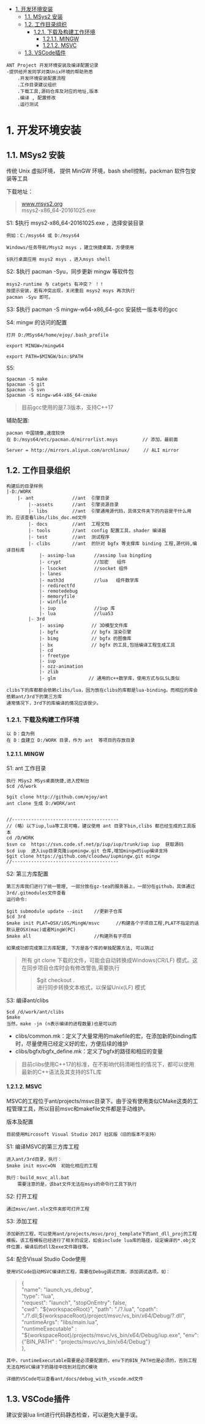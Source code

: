 <!-- TOC -->

- [1. 开发环境安装](#1-开发环境安装)
    - [1.1. MSys2 安装](#11-msys2-安装)
    - [1.2. 工作目录组织](#12-工作目录组织)
        - [1.2.1. 下载及构建工作环境](#121-下载及构建工作环境)
            - [1.2.1.1. MINGW](#1211-mingw)
            - [1.2.1.2. MSVC](#1212-msvc)
    - [1.3. VSCode插件](#13-vscode插件)

<!-- /TOC -->


	ANT Project 开发环境安装及编译配置记录
	-提供给开发同学对类Unix环境的帮助熟悉
		.开发环境安装配置流程
		.工作目录建议组织
		.下载工具,源码仓库及对应的地址,版本
		.编译 , 配置修改
		.运行测试 
  
  
  
# 1. 开发环境安装 #

## 1.1. MSys2 安装 ##

传统 Unix 虚拟环境，
提供 MinGW 环境，bash shell控制，packman 软件包安装等工具
	

下载地址：  
> www.msys2.org  
> msys2-x86_64-20161025.exe
	
S1: $执行 msys2-x86_64-20161025.exe ，选择安装目录

	例如：C:/msys64 或 D:/msys64 
		
	Windows/任务导航/Msys2 msys ，建立快捷桌面，方便使用

	$执行桌面应用 msys2 msys ，进入msys shell
	
S2: $执行 pacman -Syu，同步更新 mingw 等软件包

	msys2-runtime 与 catgets 有冲突？ ！！  
	按提示安装，若有冲突出现，关闭重启 msys2 msys 再次执行  
	pacman -Syu 即可。
	 
	
S3: $执行 pacman -S mingw-w64-x86_64-gcc 安装统一版本号的gcc  

S4: mingw 的访问的配置 

	打开 D:/MSys64/home/ejoy/.bash_profile

	export MINGW=/mingw64

	export PATH=$MINGW/bin:$PATH

		
S5:  

	$pacman -S make  
	$pacman -S git   
	$pacman -S svn   
	$pacman -S mingw-w64-x86_64-cmake 
> 目前gcc使用的是7.3版本，支持C++17
	
辅助配置:

	pacman 中国镜像,速度较快  
	在 D:/msys64/etc/pacman.d/mirrorlist.msys         // 添加，最前面

	Server = http://mirrors.aliyun.com/archlinux/     // ALI mirror 
        
## 1.2. 工作目录组织 ##
  
	构建后的目录样例	
    |-D:/WORK
		|- ant         	    //ant  引擎目录
			|--assets   	//ant  引擎资源目录 
			|- libs      	//ant  引擎通用源代码，具体文件夹下的内容是干什么用的，应该查看libs/libs_doc.md文件
			|- docs         //ant  工程文档
			|- tools    	//ant  config 配置工具，shader 编译器
			|- test         //ant  测试程序
			|- clibs    	//ant  的针对 bgfx 等支撑库 binding 工程,源代码,编译目标库
				|- assimp-lua     	//assimp lua bingding
				|- crypt          	//加密   组件 
				|- lsocket        	//socket 组件
				|- lanes          	
				|- math3d         	//lua 	组件数学库
				|- redirectfd		
				|- remotedebug		
				|- memoryfile     	
				|- winfile        	
				|- iup      	  	//iup 库	
				|- lua            	//lua53 
			|- 3rd
				|- assimp          // 3D模型文件库
				|- bgfx            // bgfx 渲染引擎
				|- bimg            // bgfx 的图像库
				|- bx              // bgfx 的工具,包括编译工程生成工具
				|- cd
				|- freetype
				|- iup
				|- ozz-animation
				|- zlib
				|- glm			  // 通用的c++数学库，使用方式与GLSL类似

	clibs下的库都都会依赖clibs/lua，因为放在clibs的库都是lua-binding。而相应的库会依赖ant/3rd下的第三方库
	通常情况下，3rd下的库编译的情况应该很少。
	  
### 1.2.1. 下载及构建工作环境 ###
	以 D：盘为例	  
	在 D：盘建立 D:/WORK 目录，作为 ant  等项目的存放目录 

#### 1.2.1.1. MINGW ####
S1: ant 工作目录

	执行 MSys2 MSys桌面快捷,进入控制台
	$cd /d/work
	
	$git clone http://github.com/ejoy/ant
	ant clone 生成 D:/WORK/ant
	
	
	//---------------------------------------
	// (略）以下iup,lua等工具可略，建议使用 ant 目录下bin,clibs 都已经生成的工具版本
	cd /D/WORK
	$svn co  https://svn.code.sf.net/p/iup/iup/trunk/iup iup  获取源码
	$cd iup  进入iup目录克隆iupmingw.git 仓库,增加mingw的iup编译支持
	$git clone https://github.com/cloudwu/iupmingw.git mingw
	//---------------------------------------
		
S2: 第三方库配置

	第三方库我们进行了统一管理, 一部分放在gz-tea的服务器上，一部分在github，具体通过3rd/.gitmodules文件查看
	运行命令:

	$git submodule update --init	//更新子仓库
	$cd 3rd
	$make init PLAT=OSX/iOS/MingW/msvc		//构建各个子项目工程,PLAT不指定的话默认是OSX(mac)或者MingW(PC)
	$make all 						//构建所有子项目

	如果成功即完成第三方库配置, 下方是各个库的单独配置方法, 可以跳过
>所有 git clone 下载的文件，可能会自动转换成Windows(CR/LF) 模式。这在同步项目仓库时会有修改警告,需要执行 
> >$git checkout .  
> 进行同步转换文本格式，以保留Unix(LF) 模式

S3: 编译ant/clibs 

	$cd /d/work/ant/clibs
	$make
	当然，make -jn (n表示编译的进程数量)也是可以的

-	clibs/common.mk：定义了大量常用的makefile的宏，在添加新的binding库时，尽量使用已经定义好的宏，方便后续的维护
-	clibs/bgfx/bgfx_define.mk：定义了bgfx的路径和相应的变量

> 目前clibs使用C++17的标准，在不影响代码清晰性的情况下，都可以使用最新的C++语法及其支持的STL库


#### 1.2.1.2. MSVC ####
MSVC的工程位于ant/projects/msvc目录下。由于没有使用类似CMake这类的工程管理工具，所以目前msvc和makefile文件都是手动维护。

版本及配置

	目前使用Mircosoft Visual Studio 2017 社区版（旧的版本不支持）

S1: 编译MSVC的第三方库工程  

	进入ant/3rd目录，执行：
	$make init msvc=ON	初始化相应的工程  

	执行：build_msvc_all.bat
		需要注意的是，该bat文件无法在msys的命令行工具下执行

S2: 打开工程

	通过msvc/ant.sln文件夹即可打开工程	

S3: 添加工程

	添加新的工程，可以使用ant/projects/msvc/proj_template下的ant_dll_proj的工程模板。该工程模板已经进行了相关的设定，如会include lua库的路径，设定编译的*.obj文件位置，编译后的dll及exe文件路径等。

S4: 配合Visual Studio Code使用

	使用VSCode启动MSVC编译的工程，需要在Debug调试页面，添加调试选项。如：
> 	{  
		"name": "launch_vs_debug",  
        "type": "lua",  
        "request": "launch",
		"stopOnEntry": false,        
		"cwd": "${workspaceRoot}",  
		"path": "./?.lua",
		"cpath": "./?.dll;${workspaceRoot}/project/msvc/vs_bin/x64/Debug/?.dll",
		"runtimeArgs": "libs/main.lua",            
		"runtimeExecutable" : "${workspaceRoot}/projects/msvc/vs_bin/x64/Debug/iup.exe",
		"env": {"BIN_PATH" : "projects/msvc/vs_bin/x64/Debug"}   
	},

	其中，runtimeExecutable需要是必须要配置的，env下的BIN_PATH也是必须的，否则工程无法在MSVC编译下的路径中找到对应的C模块

	详细的VSCode可以查看ant/docs/debug_with_vscode.md文件

## 1.3. VSCode插件

建议安装lua lint进行代码静态检查，可以避免大量手误。
